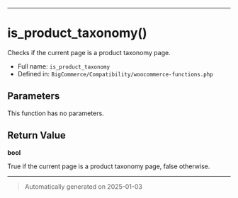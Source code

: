 ***

# is_product_taxonomy()

Checks if the current page is a product taxonomy page.




* Full name: `is_product_taxonomy`
* Defined in: `BigCommerce/Compatibility/woocommerce-functions.php`

## Parameters

This function has no parameters.

## Return Value

**bool**

True if the current page is a product taxonomy page, false otherwise.

***
> Automatically generated on 2025-01-03
